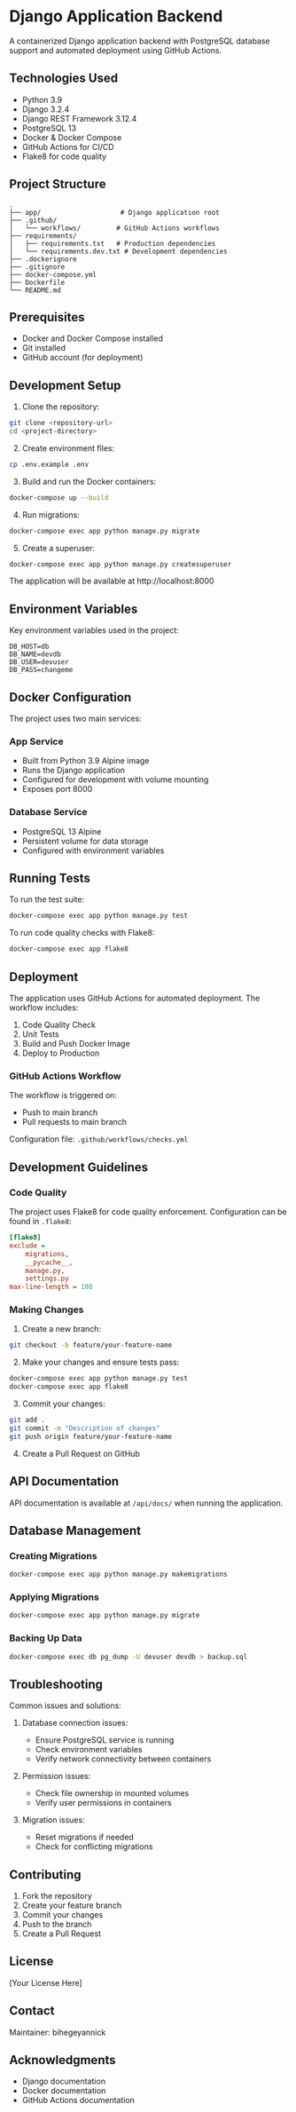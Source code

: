# Django Application Backend

A containerized Django application backend with PostgreSQL database support and automated deployment using GitHub Actions.

## Technologies Used

- Python 3.9
- Django 3.2.4
- Django REST Framework 3.12.4
- PostgreSQL 13
- Docker & Docker Compose
- GitHub Actions for CI/CD
- Flake8 for code quality

## Project Structure

```
.
├── app/                    # Django application root
├── .github/               
│   └── workflows/         # GitHub Actions workflows
├── requirements/
│   ├── requirements.txt   # Production dependencies
│   └── requirements.dev.txt # Development dependencies
├── .dockerignore
├── .gitignore
├── docker-compose.yml
├── Dockerfile
└── README.md
```

## Prerequisites

- Docker and Docker Compose installed
- Git installed
- GitHub account (for deployment)

## Development Setup

1. Clone the repository:
```bash
git clone <repository-url>
cd <project-directory>
```

2. Create environment files:
```bash
cp .env.example .env
```

3. Build and run the Docker containers:
```bash
docker-compose up --build
```

4. Run migrations:
```bash
docker-compose exec app python manage.py migrate
```

5. Create a superuser:
```bash
docker-compose exec app python manage.py createsuperuser
```

The application will be available at http://localhost:8000

## Environment Variables

Key environment variables used in the project:

```
DB_HOST=db
DB_NAME=devdb
DB_USER=devuser
DB_PASS=changeme
```

## Docker Configuration

The project uses two main services:

### App Service
- Built from Python 3.9 Alpine image
- Runs the Django application
- Configured for development with volume mounting
- Exposes port 8000

### Database Service
- PostgreSQL 13 Alpine
- Persistent volume for data storage
- Configured with environment variables

## Running Tests

To run the test suite:

```bash
docker-compose exec app python manage.py test
```

To run code quality checks with Flake8:

```bash
docker-compose exec app flake8
```

## Deployment

The application uses GitHub Actions for automated deployment. The workflow includes:

1. Code Quality Check
2. Unit Tests
3. Build and Push Docker Image
4. Deploy to Production

### GitHub Actions Workflow

The workflow is triggered on:
- Push to main branch
- Pull requests to main branch

Configuration file: `.github/workflows/checks.yml`

## Development Guidelines

### Code Quality

The project uses Flake8 for code quality enforcement. Configuration can be found in `.flake8`:

```ini
[flake8]
exclude =
    migrations,
    __pycache__,
    manage.py,
    settings.py
max-line-length = 100
```

### Making Changes

1. Create a new branch:
```bash
git checkout -b feature/your-feature-name
```

2. Make your changes and ensure tests pass:
```bash
docker-compose exec app python manage.py test
docker-compose exec app flake8
```

3. Commit your changes:
```bash
git add .
git commit -m "Description of changes"
git push origin feature/your-feature-name
```

4. Create a Pull Request on GitHub

## API Documentation

API documentation is available at `/api/docs/` when running the application.

## Database Management

### Creating Migrations

```bash
docker-compose exec app python manage.py makemigrations
```

### Applying Migrations

```bash
docker-compose exec app python manage.py migrate
```

### Backing Up Data

```bash
docker-compose exec db pg_dump -U devuser devdb > backup.sql
```

## Troubleshooting

Common issues and solutions:

1. Database connection issues:
   - Ensure PostgreSQL service is running
   - Check environment variables
   - Verify network connectivity between containers

2. Permission issues:
   - Check file ownership in mounted volumes
   - Verify user permissions in containers

3. Migration issues:
   - Reset migrations if needed
   - Check for conflicting migrations

## Contributing

1. Fork the repository
2. Create your feature branch
3. Commit your changes
4. Push to the branch
5. Create a Pull Request

## License

[Your License Here]

## Contact

Maintainer: bihegeyannick

## Acknowledgments

- Django documentation
- Docker documentation
- GitHub Actions documentation